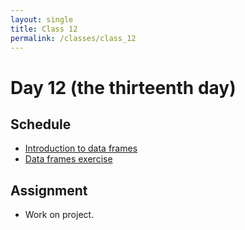 ```yaml
---
layout: single
title: Class 12
permalink: /classes/class_12
---
```


# Day 12 (the thirteenth day)

## Schedule

* [Introduction to data frames](../chapters/04/data_frame_intro)
* [Data frames exercise](../exercises/data_frames.zip)

## Assignment

* Work on project.
